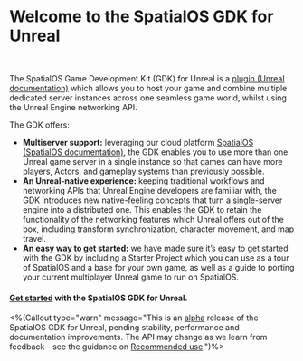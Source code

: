# Welcome to the SpatialOS GDK for Unreal 

<!-- <img src="{{assetRoot}}assets/unrealgdk-headline-image.png" style=" margin: 0 auto; display: block; width: 60%" /> !-->

<br/>

The SpatialOS Game Development Kit (GDK) for Unreal is a <a href="" data-track-link="Plugin Link Clicked|product=Docs|platform=Win|label=Win" target="_blank">plugin (Unreal documentation)</a>  which allows you to host your game and combine multiple dedicated server instances across one seamless game world, whilst using the Unreal Engine networking API. 

The GDK offers:<br/>

* **Multiserver support:** leveraging our cloud platform [SpatialOS (SpatialOS documentation)](https://docs.improbable.io/reference/latest/shared/concepts/spatialos), the GDK enables you to use more than one Unreal game server in a single instance so that games can have more players, Actors, and gameplay systems than previously possible. <br/>
* **An Unreal-native experience:** keeping traditional workflows and networking APIs that Unreal Engine developers are familiar with, the GDK introduces new native-feeling concepts that turn a single-server engine into a distributed one. This enables the GDK to retain the functionality of the networking features which Unreal offers out of the box, including transform synchronization, character movement, and map travel.<br/>
* **An easy way to get started:** we have made sure it’s easy to get started with the GDK by including a Starter Project which you can use as a tour of SpatialOS and a base for your own game, as well as a guide to porting your current multiplayer Unreal game to run on SpatialOS.

#### [Get started]({{urlRoot}}/content/get-started/introduction) with the SpatialOS GDK for Unreal.

<%(Callout type="warn" message="This is an [alpha](https://docs.improbable.io/reference/latest/shared/release-policy#maturity-stages) release of the SpatialOS GDK for Unreal, pending stability, performance and documentation improvements. The API may change as we learn from feedback  - see the guidance on [Recommended use]({{urlRoot}}/content/recommended-use).")%>